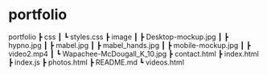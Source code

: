 # portfolio

portfolio
 ┣ css
 ┃ ┗ styles.css
 ┣ image
 ┃ ┣ Desktop-mockup.jpg
 ┃ ┣ hypno.jpg
 ┃ ┣ mabel.jpg
 ┃ ┣ mabel_hands.jpg
 ┃ ┣ mobile-mockup.jpg
 ┃ ┣ video2.mp4
 ┃ ┗ Wapachee-McDougall_K_10.jpg
 ┣ contact.html
 ┣ index.html
 ┣ index.js
 ┣ photos.html
 ┣ README.md
 ┗ videos.html
